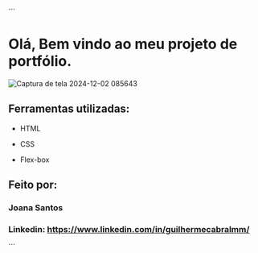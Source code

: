 ´´´
# Olá, Bem vindo ao meu projeto de portfólio.
![Captura de tela 2024-12-02 085643](https://github.com/user-attachments/assets/8b552d6c-d03f-4bd6-8109-cce3e9f69baa)

## Ferramentas utilizadas:

* HTML

* CSS

* Flex-box

## Feito por:

### Joana Santos

### Linkedin: https://www.linkedin.com/in/guilhermecabralmm/

´´´
